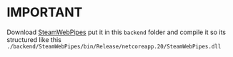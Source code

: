 # IMPORTANT

Download [SteamWebPipes](https://github.com/xPaw/SteamWebPipes) put it in this `backend` folder and compile it so its structured like this `./backend/SteamWebPipes/bin/Release/netcoreapp.20/SteamWebPipes.dll`